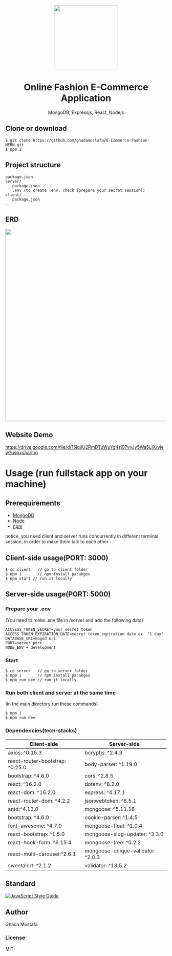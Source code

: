 <p align="center">
  <img src="https://image.freepik.com/free-vector/shopping-bag-icon-illustration_24640-50313.jpg" width="200">
</p>
<h1 align="center">
Online Fashion E-Commerce Application
</h1>
<p align="center">
MongoDB, Expressjs, React, Nodejs
</p>


## Clone or download
```terminal
$ git clone https://github.com/ghadamostafa/E-Commerce-Fashion-MERN.git
$ npm i
```

## Project structure
```terminal
package.json
server/
   package.json
   .env (to create .env, check [prepare your secret session])
client/
   package.json
...
```
## ERD
<p align="center">
  <img src="https://user-images.githubusercontent.com/22663690/110275143-29273c00-7fd9-11eb-98d4-521607abe4fc.png" width="600">
</p>

## Website Demo
https://drive.google.com/file/d/15jqjjU2RmDTuWuYg4zl07vyJy5Wa5LIX/view?usp=sharing


# Usage (run fullstack app on your machine)

## Prerequirements
- [MongoDB](https://gist.github.com/nrollr/9f523ae17ecdbb50311980503409aeb3)
- [Node](https://nodejs.org/en/download/)
- [npm](https://nodejs.org/en/download/package-manager/)

notice, you need client and server runs concurrently in different terminal session, in order to make them talk to each other

## Client-side usage(PORT: 3000)
```terminal
$ cd client   // go to client folder
$ npm i       // npm install pacakges
$ npm start // run it locally

```

## Server-side usage(PORT: 5000)

### Prepare your .env

(You need to make .env file in /server and add the following data)

```terminal
ACCSESS_TOKEN_SECRET=your secret token
ACCESS_TOKEN_EXPIRATION_DATE=secret token expiration date ex. "1 day"
DATABASE_URI=mogod uri
PORT=server port
NODE_ENV = development
```

### Start

```terminal
$ cd server   // go to server folder
$ npm i       // npm install pacakges
$ npm run dev // run it locally
```
### Run both client and server at the same time
(in the main directory run these commands)
```terminal
$ npm i 
$ npm run dev
``` 
### Dependencies(tech-stacks)
Client-side | Server-side
--- | ---
axios: ^0.15.3 |bcryptjs: ^2.4.3
react-router-bootstrap: ^0.25.0|body-parser: ^1.19.0
bootstrap: ^4.6.0| cors: ^2.8.5
react: ^16.2.0 | dotenv: ^8.2.0
react-dom: ^16.2.0 | express: ^4.17.1
react-router-dom: ^4.2.2 | jsonwebtoken: ^8.5.1
antd:^4.13.0 | mongoose: ^5.11.18
bootstrap: ^4.6.0 |cookie-parser: ^1.4.5
font-awesome: ^4.7.0|mongoose-float: ^1.0.4
react-bootstrap: ^1.5.0|mongoose-slug-updater: ^3.3.0
react-hook-form: ^6.15.4|mongoose-tree: ^0.2.2
react-multi-carousel:^2.6.1|mongoose-unique-validator: ^2.0.3
sweetalert: ^2.1.2|validator: ^13.5.2


## Standard

[![JavaScript Style Guide](https://cdn.rawgit.com/standard/standard/master/badge.svg)](https://github.com/standard/standard)

## Author
Ghada Mostafa

### License
MIT
